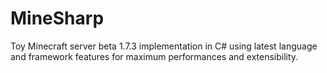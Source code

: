 # MineSharp

Toy Minecraft server beta 1.7.3 implementation in C# using latest language and framework features for maximum performances and extensibility.